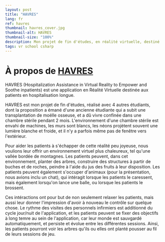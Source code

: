 ```yaml
---
layout: post
title: "HAVRES"
lang: fr
ref: havres
thumbnail: havres_cover.jpg
thumbnail-alt: HAVRES
thumbnail-size: "100%"
description: Mon projet de fin d'études, en réalité virtuelle, destiné aux patients en hospitalisation longue
tags: vr school csharp
---
```


# À propos de [HAVRES](https://github.com/pitchinpingouin/HAVRES)

HAVRES (Hospitalization Assistance in Virtual Reality to Empower and Soothe inpatients) est une application en Réalité Virtuelle destinée aux patients en hospitalisation longue.

HAVRES est mon projet de fin d'études, réalisé avec 4 autres étudiants, dont la proposition a émané d'une ancienne étudiante qui a subit une transplantation de moëlle osseuse, et a dû vivre confinée dans une chambre stérile pendant 2 mois.
L'environnement d'une chambre stérile est envahi de machines, les murs sont blancs, les néons projètent souvent une lumière blanche et froide, et il n'y a parfois même pas de fenêtre vers l'extérieur.

Pour aider les patients à s'échapper de cette réalité peu joyeuse, nous voulions leur offrir un environnement virtuel plus chaleureux, tel qu'une vallée bordée de montagnes. Les patients peuvent, dans cet environnement, planter des arbres, construire des structures à partir de buches et de roches, peindre à l'aide du jus des fruits à leur disposition. Les patients peuvent également s'occuper d'animaux (pour la présentation, nous avions inclu un chat), qui intéragit lorsque les patients le caressent, mais également lorsqu'on lance une balle, ou lorsque les patients le brossent.

Ces intéractions ont pour but de non seulement relaxer les patients, mais aussi leur donner l'impression d'avoir à nouveau le contrôle sur quelque chose. Le rythme des visites des personnels infirmiers est additionné du cycle jour/nuit de l'application, et les patients peuvent se fixer des objectifs à long temre au sein de l'application, car leur monde est sauvgardé automatiquement, et persiste et évolue entre les différentes sessions. Ainsi, les patients pourront voir les arbres qu'ils ou elles ont planté pousser au fil de leurs sessions de jeu. 
